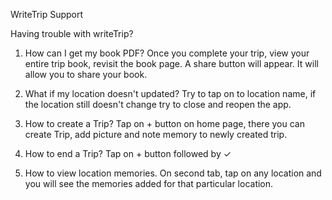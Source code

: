 WriteTrip Support

Having trouble with writeTrip? 

1. How can I get my book PDF?
Once you complete your trip, view your entire trip book, revisit the book page. A share button will appear.
It will allow you to share your book.

2. What if my location doesn't updated?
Try to tap on to location name, if the location still doesn't change try to close and reopen the app.

3. How to create a Trip?
Tap on + button on home page, there you can create Trip, add picture and note memory to newly created trip.

4. How to end a Trip?
Tap on + button followed by &#x2713;

5. How to view location memories.
On second tab, tap on any location and you will see the memories added for that particular location.


